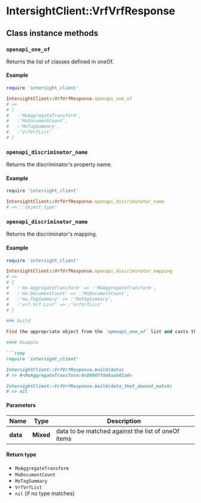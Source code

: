 # IntersightClient::VrfVrfResponse

## Class instance methods

### `openapi_one_of`

Returns the list of classes defined in oneOf.

#### Example

```ruby
require 'intersight_client'

IntersightClient::VrfVrfResponse.openapi_one_of
# =>
# [
#   :'MoAggregateTransform',
#   :'MoDocumentCount',
#   :'MoTagSummary',
#   :'VrfVrfList'
# ]
```

### `openapi_discriminator_name`

Returns the discriminator's property name.

#### Example

```ruby
require 'intersight_client'

IntersightClient::VrfVrfResponse.openapi_discriminator_name
# => :'object_type'
```

### `openapi_discriminator_name`

Returns the discriminator's mapping.

#### Example

```ruby
require 'intersight_client'

IntersightClient::VrfVrfResponse.openapi_discriminator_mapping
# =>
# {
#   :'mo.AggregateTransform' => :'MoAggregateTransform',
#   :'mo.DocumentCount' => :'MoDocumentCount',
#   :'mo.TagSummary' => :'MoTagSummary',
#   :'vrf.Vrf.List' => :'VrfVrfList'
# }

### build

Find the appropriate object from the `openapi_one_of` list and casts the data into it.

#### Example

```ruby
require 'intersight_client'

IntersightClient::VrfVrfResponse.build(data)
# => #<MoAggregateTransform:0x00007fdd4aab02a0>

IntersightClient::VrfVrfResponse.build(data_that_doesnt_match)
# => nil
```

#### Parameters

| Name | Type | Description |
| ---- | ---- | ----------- |
| **data** | **Mixed** | data to be matched against the list of oneOf items |

#### Return type

- `MoAggregateTransform`
- `MoDocumentCount`
- `MoTagSummary`
- `VrfVrfList`
- `nil` (if no type matches)

